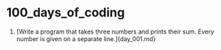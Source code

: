 # 100_days_of_coding

1) [Write a program that takes three numbers and prints their sum. Every number is given on a separate line.]{day_001.md}
